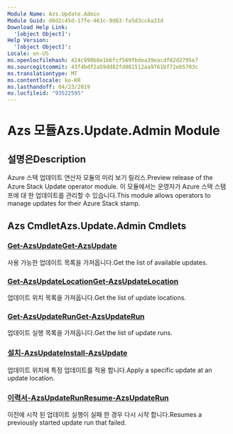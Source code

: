 ```yaml
---
Module Name: Azs.Update.Admin
Module Guid: d0d2c45d-17fe-461c-9d63-fa5d3cc6a33d
Download Help Link:
  '[object Object]': 
Help Version:
  '[object Object]': 
Locale: en-US
ms.openlocfilehash: 424c990b8e1b6fcf569fbdea39eacdf82d2795e7
ms.sourcegitcommit: 43f4bdf2a59dd82fd881512aa9761bf72eb5703c
ms.translationtype: MT
ms.contentlocale: ko-KR
ms.lasthandoff: 04/23/2019
ms.locfileid: "93522595"
---
```

# <span data-ttu-id="e776e-101">Azs 모듈</span><span class="sxs-lookup"><span data-stu-id="e776e-101">Azs.Update.Admin Module</span></span>
## <span data-ttu-id="e776e-102">설명은</span><span class="sxs-lookup"><span data-stu-id="e776e-102">Description</span></span>
<span data-ttu-id="e776e-103">Azure 스택 업데이트 연산자 모듈의 미리 보기 릴리스.</span><span class="sxs-lookup"><span data-stu-id="e776e-103">Preview release of the Azure Stack Update operator module.</span></span>  <span data-ttu-id="e776e-104">이 모듈에서는 운영자가 Azure 스택 스탬프에 대 한 업데이트를 관리할 수 있습니다.</span><span class="sxs-lookup"><span data-stu-id="e776e-104">This module allows operators to manage updates for their Azure Stack stamp.</span></span>

## <span data-ttu-id="e776e-105">Azs Cmdlet</span><span class="sxs-lookup"><span data-stu-id="e776e-105">Azs.Update.Admin Cmdlets</span></span>
### [<span data-ttu-id="e776e-106">Get-AzsUpdate</span><span class="sxs-lookup"><span data-stu-id="e776e-106">Get-AzsUpdate</span></span>](Get-AzsUpdate.md)
<span data-ttu-id="e776e-107">사용 가능한 업데이트 목록을 가져옵니다.</span><span class="sxs-lookup"><span data-stu-id="e776e-107">Get the list of available updates.</span></span>

### [<span data-ttu-id="e776e-108">Get-AzsUpdateLocation</span><span class="sxs-lookup"><span data-stu-id="e776e-108">Get-AzsUpdateLocation</span></span>](Get-AzsUpdateLocation.md)
<span data-ttu-id="e776e-109">업데이트 위치 목록을 가져옵니다.</span><span class="sxs-lookup"><span data-stu-id="e776e-109">Get the list of update locations.</span></span>

### [<span data-ttu-id="e776e-110">Get-AzsUpdateRun</span><span class="sxs-lookup"><span data-stu-id="e776e-110">Get-AzsUpdateRun</span></span>](Get-AzsUpdateRun.md)
<span data-ttu-id="e776e-111">업데이트 실행 목록을 가져옵니다.</span><span class="sxs-lookup"><span data-stu-id="e776e-111">Get the list of update runs.</span></span>

### [<span data-ttu-id="e776e-112">설치-AzsUpdate</span><span class="sxs-lookup"><span data-stu-id="e776e-112">Install-AzsUpdate</span></span>](Install-AzsUpdate.md)
<span data-ttu-id="e776e-113">업데이트 위치에 특정 업데이트를 적용 합니다.</span><span class="sxs-lookup"><span data-stu-id="e776e-113">Apply a specific update at an update location.</span></span>

### [<span data-ttu-id="e776e-114">이력서-AzsUpdateRun</span><span class="sxs-lookup"><span data-stu-id="e776e-114">Resume-AzsUpdateRun</span></span>](Resume-AzsUpdateRun.md)
<span data-ttu-id="e776e-115">이전에 시작 된 업데이트 실행이 실패 한 경우 다시 시작 합니다.</span><span class="sxs-lookup"><span data-stu-id="e776e-115">Resumes a previously started update run that failed.</span></span>

